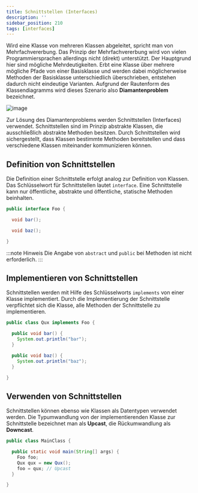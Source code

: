 ```yaml
---
title: Schnittstellen (Interfaces)
description: ''
sidebar_position: 210
tags: [interfaces]
---
```


Wird eine Klasse von mehreren Klassen abgeleitet, spricht man von Mehrfachvererbung. Das Prinzip der Mehrfachvererbung wird von vielen Programmiersprachen allerdings nicht (direkt) unterstützt. Der Hauptgrund hier sind mögliche Mehrdeutigkeiten. Erbt eine Klasse
über mehrere mögliche Pfade von einer Basisklasse und werden dabei möglicherweise Methoden der Basisklasse unterschiedlich überschrieben, entstehen dadurch nicht eindeutige Varianten. Aufgrund der Rautenform des Klassendiagramms wird dieses Szenario also 
**Diamantenproblem** bezeichnet.

![image](https://user-images.githubusercontent.com/47243617/177196507-3e41e441-c9f6-45df-a913-7737746190f9.png)

Zur Lösung des Diamantenproblems werden Schnittstellen (Interfaces) verwendet. Schnittstellen sind im Prinzip abstrakte Klassen, die ausschließlich abstrakte Methoden besitzen. Durch Schnittstellen wird sichergestellt, dass Klassen bestimmte Methoden 
bereitstellen und dass verschiedene Klassen miteinander kommunizieren können.

## Definition von Schnittstellen
Die Definition einer Schnittstelle erfolgt analog zur Definition von Klassen. Das Schlüsselwort für Schnittstellen lautet `interface`. Eine Schnittstelle kann nur öffentliche, abstrakte und öffentliche, statische Methoden beinhalten.

```java title="Foo.java" showLineNumbers
public interface Foo {

  void bar();

  void baz();

}
```

:::note Hinweis
Die Angabe von `abstract` und `public` bei Methoden ist nicht erforderlich.
:::

## Implementieren von Schnittstellen
Schnittstellen werden mit Hilfe des Schlüsselworts `implements` von einer Klasse implementiert. Durch die Implementierung der Schnittstelle verpflichtet sich die Klasse, alle Methoden der Schnittstelle zu implementieren.

```java title="Qux.java" showLineNumbers
public class Qux implements Foo {

  public void bar() {
    System.out.println("bar");
  }

  public void baz() {
    System.out.println("baz");
  }

}
```

## Verwenden von Schnittstellen
Schnittstellen können ebenso wie Klassen als Datentypen verwendet werden. Die Typumwandlung von der implementierenden Klasse zur Schnittstelle bezeichnet man als **Upcast**, die Rückumwandlung als **Downcast**.

```java title="MainClass.java" showLineNumbers
public class MainClass {

  public static void main(String[] args) {
    Foo foo;
    Qux qux = new Qux();
    foo = qux; // Upcast
  }

}
```
